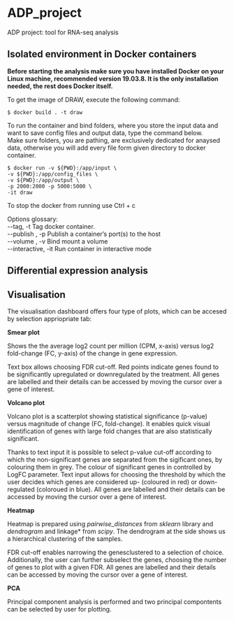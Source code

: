 # ADP_project

ADP project: tool for RNA-seq analysis

## Isolated environment in Docker containers

**Before starting the analysis make sure you have installed Docker on your Linux machine, recommended version 19.03.8. It is the only installation needed, the rest does Docker itself.**

To get the image of DRAW, execute the following command:
```console
$ docker build . -t draw
```

To run the container and bind folders, where you store the input data and want to save config files and output data, type the command below. \
Make sure folders, you are pathing, are exclusively dedicated for anaysed data, otherwise you will add every file form given directory to docker container.
```
$ docker run -v ${PWD}:/app/input \
-v ${PWD}:/app/config_files \
-v ${PWD}:/app/output \
-p 2000:2000 -p 5000:5000 \
-it draw
```

To stop the docker from running use Ctrl + c


Options glossary: \
--tag, -t Tag docker container. \
--publish , -p	Publish a container’s port(s) to the host \
--volume , -v	Bind mount a volume \
--interactive, -it Run container in interactive mode

##  Differential expression analysis
   
##  Visualisation 

The visualisation dashboard offers four type of plots, which can be accesed by selection appriopriate tab: 

**Smear plot**
  
Shows the the average log2 count per million (CPM, x-axis) versus log2 fold-change (FC, y-axis) of the change in gene expression. 

Text box allows choosing FDR cut-off. Red points indicate genes found to be significantly upregulated or downregulated by the treatment. All genes are labelled and their details can be accessed by moving the cursor over a gene of interest. 

**Volcano plot**
  
Volcano plot is a scatterplot showing statistical significance (p-value) versus magnitude of change (FC, fold-change). It enables quick visual identification of genes with large fold changes that are also statistically significant.

Thanks to text input it is possible to select p-value cut-off according to which the non-significant genes are separated from the sigificant ones, by colouring them in grey. The colour of significant genes in controlled by LogFC parameter. Text input allows for choosing the threshold by which the user decides which genes are considered up- (coloured in red) or down-regulated (coloroued in blue). All genes are labelled and their details can be accessed by moving the cursor over a gene of interest. 

**Heatmap**
  
Heatmap is prepared using *pairwise_distances* from *sklearn* library and *dendrogram* and linkage* from *scipy*.
The dendrogram at the side shows us a hierarchical clustering of the samples. 

FDR cut-off enables narrowing the genesclustered to a selection of choice. Additionally, the user can further subselect the genes, choosing the number of genes to plot with a given FDR.  All genes are labelled and their details can be accessed by moving the cursor over a gene of interest. 

**PCA**

Principal component analysis is performed and two principal compontents can be selected by user for plotting. 
